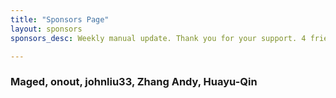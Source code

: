 ```yaml
---
title: "Sponsors Page"
layout: sponsors
sponsors_desc: Weekly manual update. Thank you for your support. 4 friends have sponsored me.

---
```

### Maged, onout, johnliu33, Zhang Andy, Huayu-Qin